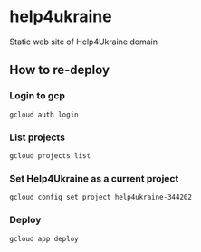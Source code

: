 # help4ukraine
Static web site of Help4Ukraine domain

## How to re-deploy

### Login to gcp
```gcloud auth login ```

### List projects
```gcloud projects list```

### Set Help4Ukraine as a current project
```gcloud config set project help4ukraine-344202```

### Deploy
```gcloud app deploy```


